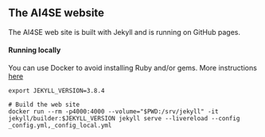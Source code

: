## The AI4SE website

The AI4SE web site is built with Jekyll and is running on GitHub pages.


#### Running locally

You can use Docker to avoid installing Ruby and/or gems. More instructions
[here](https://github.com/envygeeks/jekyll-docker/blob/master/README.md)

```shell
export JEKYLL_VERSION=3.8.4

# Build the web site
docker run --rm -p4000:4000 --volume="$PWD:/srv/jekyll" -it jekyll/builder:$JEKYLL_VERSION jekyll serve --livereload --config _config.yml,_config_local.yml
```
